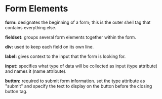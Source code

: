 # Form Elements

**form:** designates the beginning of a form; this is the outer shell tag that contains everything else.

**fieldset:** groups several form elements together within the form.

**div:** used to keep each field on its own line.

**label:** gives context to the input that the form is looking for.

**input:** specifies what type of data will be collected as input (type attribute) and names it (name attribute).

**button:** required to submit form information. set the type attribute as "submit" and specify the text to display on the button before the closing button tag.